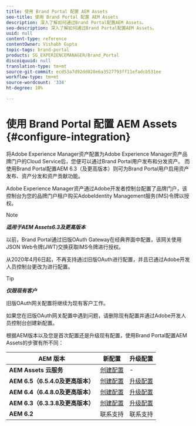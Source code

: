 ```yaml
---
title: 使用 Brand Portal 配置 AEM Assets
seo-title: 使用 Brand Portal 配置 AEM Assets
description: 深入了解如何通过Brand Portal配置AEM Assets。
seo-description: 深入了解如何通过Brand Portal配置AEM Assets。
uuid: null
content-type: reference
contentOwner: Vishabh Gupta
topic-tags: brand-portal
products: SG_EXPERIENCEMANAGER/Brand_Portal
discoiquuid: null
translation-type: tm+mt
source-git-commit: ecd53a7d92dd020e6a3527793ff11efadcb531ee
workflow-type: tm+mt
source-wordcount: '334'
ht-degree: 10%

---
```



# 使用 Brand Portal 配置 AEM Assets {#configure-integration}

将Adobe Experience Manager资产配置为Adobe Experience Manager资产品牌门户的Cloud Service后，您便可以通过Brand Portal用户发布和分发资产。 而使用Brand Portal配置AEM 6.3（及更高版本）则可为Brand Portal用户启用资产发布、资产分发和资产贡献功能。

Adobe Experience Manager资产通过Adobe开发者控制台配置了品牌门户，该控制台为您的品牌门户租户购买AdobeIdentity Management服务(IMS)令牌以授权。

>[!NOTE]
>
>***适用于AEM Assets6.3及更高版本***
>
>以前，Brand Portal通过旧版OAuth Gateway在经典界面中配置，该网关使用JSON Web令牌(JWT)交换获取IMS令牌进行授权。
>
>从2020年4月6日起，不再支持通过旧版OAuth进行配置，并且已通过Adobe开发人员控制台更改为进行配置。

>[!TIP]
>
>***仅限现有客户***
>
>旧版OAuth网关配置将继续为现有客户工作。
>
>如果您在旧版OAuth网关配置中遇到问题，请删除现有配置并通过Adobe开发人员控制台创建新配置。

根据AEM版本以及您是首次配置还是升级现有配置，使用Brand Portal配置AEM Assets的步骤有所不同：

| **AEM 版本** | **新配置** | **升级配置** |
|---|---|---|
| **AEM Assets 云服务** | [创建配置](https://docs.adobe.com/content/help/en/experience-manager-cloud-service/assets/brand-portal/configure-aem-assets-with-brand-portal.html) | - |
| **AEM 6.5（6.5.4.0及更高版本）** | [创建配置](https://docs.adobe.com/content/help/en/experience-manager-65/assets/brandportal/configure-aem-assets-with-brand-portal.html) | [升级配置](https://docs.adobe.com/content/help/en/experience-manager-65/assets/brandportal/configure-aem-assets-with-brand-portal.html#upgrade-integration-65) |
| **AEM 6.4（6.4.8.0及更高版本）** | [创建配置](https://docs.adobe.com/content/help/en/experience-manager-64/assets/brandportal/configure-aem-assets-with-brand-portal.html) | [升级配置](https://docs.adobe.com/content/help/en/experience-manager-64/assets/brandportal/configure-aem-assets-with-brand-portal.html#upgrade-integration-64) |
| **AEM 6.3（6.3.3.8及更高版本）** | [创建配置](https://helpx.adobe.com/experience-manager/6-3/assets/using/brand-portal-configuring-integration.html) | [升级配置](https://helpx.adobe.com/experience-manager/6-3/assets/using/brand-portal-configuring-integration.html#Upgradeconfiguration) |
| **AEM 6.2** | 联系支持 | 联系支持 |
